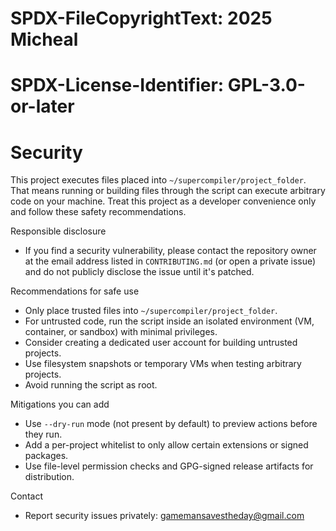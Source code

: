 # SPDX-FileCopyrightText: 2025 Micheal
# SPDX-License-Identifier: GPL-3.0-or-later

# Security

This project executes files placed into `~/supercompiler/project_folder`. That means running or building files through the script can execute arbitrary code on your machine. Treat this project as a developer convenience only and follow these safety recommendations.

Responsible disclosure
- If you find a security vulnerability, please contact the repository owner at the email address listed in `CONTRIBUTING.md` (or open a private issue) and do not publicly disclose the issue until it's patched.

Recommendations for safe use
- Only place trusted files into `~/supercompiler/project_folder`.
- For untrusted code, run the script inside an isolated environment (VM, container, or sandbox) with minimal privileges.
- Consider creating a dedicated user account for building untrusted projects.
- Use filesystem snapshots or temporary VMs when testing arbitrary projects.
- Avoid running the script as root.

Mitigations you can add
- Use `--dry-run` mode (not present by default) to preview actions before they run.
- Add a per-project whitelist to only allow certain extensions or signed packages.
- Use file-level permission checks and GPG-signed release artifacts for distribution.

Contact
- Report security issues privately: gamemansavestheday@gmail.com